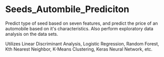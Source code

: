 # Seeds_Autombile_Prediciton
Predict type of seed based on seven features, and predict the price of an automobile based on it's characteristics. Also perform exploratory data analysis on the data sets.

Utilizes Linear Discriminant Analysis, Logistic Regression, Random Forest, Kth Nearest Neighbor, K-Means Clustering, Keras Neural Network, etc.
